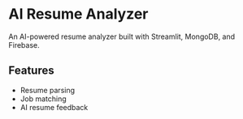 # AI Resume Analyzer

An AI-powered resume analyzer built with Streamlit, MongoDB, and Firebase.

## Features
- Resume parsing
- Job matching
- AI resume feedback
